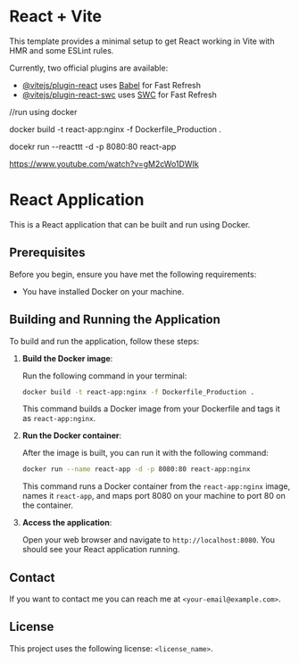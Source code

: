 # React + Vite

This template provides a minimal setup to get React working in Vite with HMR and some ESLint rules.

Currently, two official plugins are available:

- [@vitejs/plugin-react](https://github.com/vitejs/vite-plugin-react/blob/main/packages/plugin-react/README.md) uses [Babel](https://babeljs.io/) for Fast Refresh
- [@vitejs/plugin-react-swc](https://github.com/vitejs/vite-plugin-react-swc) uses [SWC](https://swc.rs/) for Fast Refresh


//run using docker 


docker build -t react-app:nginx -f Dockerfile_Production .   

docekr run --reacttt -d -p 8080:80 react-app


https://www.youtube.com/watch?v=gM2cWo1DWIk

# React Application

This is a React application that can be built and run using Docker.

## Prerequisites

Before you begin, ensure you have met the following requirements:

* You have installed Docker on your machine.

## Building and Running the Application

To build and run the application, follow these steps:

1. **Build the Docker image**:

    Run the following command in your terminal:

    ```bash
    docker build -t react-app:nginx -f Dockerfile_Production .
    ```

    This command builds a Docker image from your Dockerfile and tags it as `react-app:nginx`.

2. **Run the Docker container**:

    After the image is built, you can run it with the following command:

    ```bash
    docker run --name react-app -d -p 8080:80 react-app:nginx
    ```

    This command runs a Docker container from the `react-app:nginx` image, names it `react-app`, and maps port 8080 on your machine to port 80 on the container.

3. **Access the application**:

    Open your web browser and navigate to `http://localhost:8080`. You should see your React application running.

## Contact

If you want to contact me you can reach me at `<your-email@example.com>`.

## License

This project uses the following license: `<license_name>`.